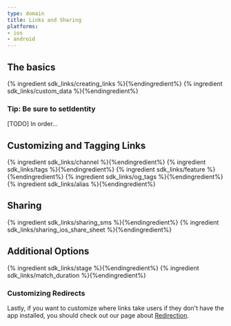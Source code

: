 ```yaml
---
type: domain
title: Links and Sharing
platforms:
- ios
- android
---
```


## The basics

{% ingredient sdk_links/creating_links %}{%endingredient%}
{% ingredient sdk_links/custom_data %}{%endingredient%}

### Tip: Be sure to setIdentity

[TODO] In order...


## Customizing and Tagging Links

{% ingredient sdk_links/channel %}{%endingredient%}
{% ingredient sdk_links/tags %}{%endingredient%}
{% ingredient sdk_links/feature %}{%endingredient%}
{% ingredient sdk_links/og_tags %}{%endingredient%}
{% ingredient sdk_links/alias %}{%endingredient%}


## Sharing

{% ingredient sdk_links/sharing_sms %}{%endingredient%}
{% ingredient sdk_links/sharing_ios_share_sheet %}{%endingredient%}


## Additional Options

{% ingredient sdk_links/stage %}{%endingredient%}
{% ingredient sdk_links/match_duration %}{%endingredient%}

### Customizing Redirects

Lastly, if you want to customize where links take users if they don't have the app installed, you should check out our page about [Redirection](/domains/redirection/{{page.platform}}/).